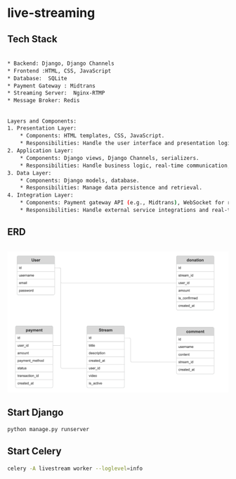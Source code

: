 # live-streaming


## Tech Stack
```bash

* Backend: Django, Django Channels
* Frontend :HTML, CSS, JavaScript
* Database:  SQLite
* Payment Gateway : Midtrans
* Streaming Server:  Nginx-RTMP
* Message Broker: Redis
```


## 
```bash
Layers and Components:
1. Presentation Layer:
    * Components: HTML templates, CSS, JavaScript.
    * Responsibilities: Handle the user interface and presentation logic.
2. Application Layer:
    * Components: Django views, Django Channels, serializers.
    * Responsibilities: Handle business logic, real-time communication, and data processing.
3. Data Layer:
    * Components: Django models, database.
    * Responsibilities: Manage data persistence and retrieval.
4. Integration Layer:
    * Components: Payment gateway API (e.g., Midtrans), WebSocket for real-time updates.
    * Responsibilities: Handle external service integrations and real-time communication
```


## ERD
```bash

```
![Alt text](image/erd.png)


## Start Django
```bash
python manage.py runserver
```

## Start Celery
```bash
celery -A livestream worker --loglevel=info
```

